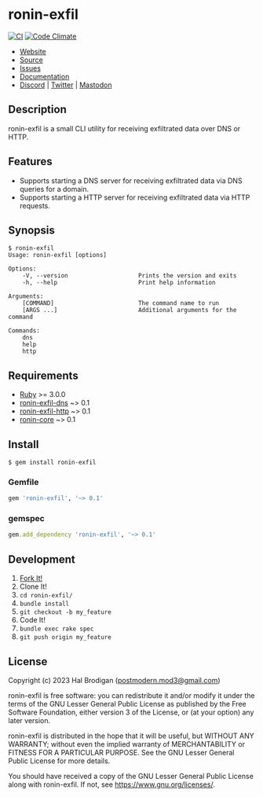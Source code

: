 # ronin-exfil

[![CI](https://github.com/ronin-rb/ronin-exfil/actions/workflows/ruby.yml/badge.svg)](https://github.com/ronin-rb/ronin-exfil/actions/workflows/ruby.yml)
[![Code Climate](https://codeclimate.com/github/ronin-rb/ronin-exfil.svg)](https://codeclimate.com/github/ronin-rb/ronin-exfil)

* [Website](https://ronin-rb.dev/)
* [Source](https://github.com/ronin-rb/ronin-exfil)
* [Issues](https://github.com/ronin-rb/ronin-exfil/issues)
* [Documentation](https://ronin-rb.dev/docs/ronin-exfil)
* [Discord](https://discord.gg/6WAb3PsVX9) |
  [Twitter](https://twitter.com/ronin_rb) |
  [Mastodon](https://infosec.exchange/@ronin_rb)

## Description

ronin-exfil is a small CLI utility for receiving exfiltrated data over DNS or
HTTP.

## Features

* Supports starting a DNS server for receiving exfiltrated data via DNS queries
  for a domain.
* Supports starting a HTTP server for receiving exfiltrated data via HTTP
  requests.

## Synopsis

```shell
$ ronin-exfil
Usage: ronin-exfil [options]

Options:
    -V, --version                    Prints the version and exits
    -h, --help                       Print help information

Arguments:
    [COMMAND]                        The command name to run
    [ARGS ...]                       Additional arguments for the command

Commands:
    dns
    help
    http
```

## Requirements

* [Ruby] >= 3.0.0
* [ronin-exfil-dns] ~> 0.1
* [ronin-exfil-http] ~> 0.1
* [ronin-core] ~> 0.1

## Install

```shell
$ gem install ronin-exfil
```

### Gemfile

```ruby
gem 'ronin-exfil', '~> 0.1'
```

### gemspec

```ruby
gem.add_dependency 'ronin-exfil', '~> 0.1'
```

## Development

1. [Fork It!](https://github.com/ronin-rb/ronin-exfil/fork)
2. Clone It!
3. `cd ronin-exfil/`
4. `bundle install`
5. `git checkout -b my_feature`
6. Code It!
7. `bundle exec rake spec`
8. `git push origin my_feature`

## License

Copyright (c) 2023 Hal Brodigan (postmodern.mod3@gmail.com)

ronin-exfil is free software: you can redistribute it and/or modify
it under the terms of the GNU Lesser General Public License as published
by the Free Software Foundation, either version 3 of the License, or
(at your option) any later version.

ronin-exfil is distributed in the hope that it will be useful,
but WITHOUT ANY WARRANTY; without even the implied warranty of
MERCHANTABILITY or FITNESS FOR A PARTICULAR PURPOSE.  See the
GNU Lesser General Public License for more details.

You should have received a copy of the GNU Lesser General Public License
along with ronin-exfil.  If not, see <https://www.gnu.org/licenses/>.

[Ruby]: https://www.ruby-lang.org
[ronin-exfil-dns]: https://github.com/ronin-rb/ronin-exfil-dns#readme
[ronin-exfil-http]: https://github.com/ronin-rb/ronin-exfil-http#readme
[ronin-core]: https://github.com/ronin-rb/ronin-core#readme
